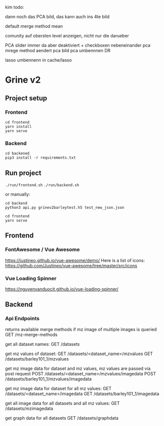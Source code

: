 kim todo:

dann noch das PCA bild, das kann auch ins 4te bild

default merge method mean

comunity auf obersten level anzeigen, nicht nur die darueber

PCA slider immer da aber deaktiviert + checkboxen nebeneinander
pca mrege method aendert pca bild
pca umbennnen DR

lasso umbennenn in cache/lasso






# Grine v2

## Project setup

### Frontend
```
cd frontend
yarn install
yarn serve
```

### Backend
```
cd backened
pip3 install -r requirements.txt
```

## Run project
`./run/frontend.sh`
`./run/backend.sh`

or manually:

```
cd backend
python3 api.py grinev2barleytest.h5 test_new_json.json
```

```
cd frontend
yarn serve
```


## Frontend

### FontAwesome / Vue Awesome
https://justineo.github.io/vue-awesome/demo/
Here is a list of icons: https://github.com/Justineo/vue-awesome/tree/master/src/icons

### Vue Loading Spinner
https://nguyenvanduocit.github.io/vue-loading-spinner/

## Backend

### Api Endpoints
returns available merge methods if mz image of multiple images is queried
GET /mz-merge-methods

get all dataset names:
GET /datasets

get mz values of dataset:
GET /datasets/<dataset_name>/mzvalues
GET /datasets/barley101_1/mzvalues

get mz image data for dataset and mz values, mz values are passed via post request
POST /datasets/<dataset_name>/mzvalues/imagedata
POST /datasets/barley101_1/mzvalues/imagedata

get mz image data for dataset for all mz values:
GET /datasets/<dataset_name>/imagedata
GET /datasets/barley101_1/imagedata

get all image data for all datasets and all mz values:
GET /datasets/mzimagedata

get graph data for all datasets
GET /datasets/graphdata
